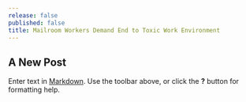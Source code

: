 ```yaml
---
release: false
published: false
title: Mailroom Workers Demand End to Toxic Work Environment
---
```

## A New Post

Enter text in [Markdown](http://daringfireball.net/projects/markdown/). Use the toolbar above, or click the **?** button for formatting help.
